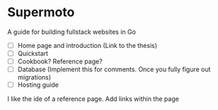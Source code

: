 # Supermoto
A guide for building fullstack websites in Go

- [ ] Home page and introduction (Link to the thesis)
- [ ] Quickstart
- [ ] Cookbook? Reference page?
- [ ] Database (Implement this for comments. Once you fully figure out migrations)
- [ ] Hosting guide

I like the ide of a reference page. Add links within the page
